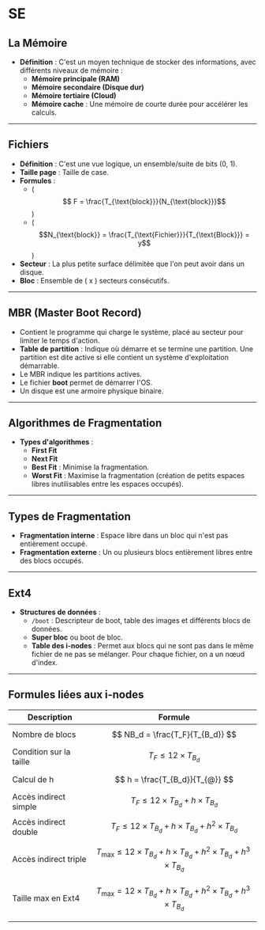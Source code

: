 # SE

## La Mémoire

- **Définition** : C'est un moyen technique de stocker des informations, avec différents niveaux de mémoire :
  - **Mémoire principale (RAM)**
  - **Mémoire secondaire (Disque dur)**
  - **Mémoire tertiaire (Cloud)**
  - **Mémoire cache** : Une mémoire de courte durée pour accélérer les calculs.

---

## Fichiers

- **Définition** : C'est une vue logique, un ensemble/suite de bits (0, 1).
- **Taille page** : Taille de case.
- **Formules** :
  - \($$ F = \frac{T_{\text{block}}}{N_{\text{block}}}$$ \)
  - \( $$N_{\text{block}} = \frac{T_{\text{Fichier}}}{T_{\text{Block}}} = y$$ \)
- **Secteur** : La plus petite surface délimitée que l'on peut avoir dans un disque.
- **Bloc** : Ensemble de \( x \) secteurs consécutifs.

---

## MBR (Master Boot Record)

- Contient le programme qui charge le système, placé au secteur pour limiter le temps d'action.
- **Table de partition** : Indique où démarre et se termine une partition. Une partition est dite active si elle contient un système d'exploitation démarrable.
- Le MBR indique les partitions actives.
- Le fichier **boot** permet de démarrer l'OS.
- Un disque est une armoire physique binaire.

---

## Algorithmes de Fragmentation

- **Types d'algorithmes** :
  - **First Fit**
  - **Next Fit**
  - **Best Fit** : Minimise la fragmentation.
  - **Worst Fit** : Maximise la fragmentation (création de petits espaces libres inutilisables entre les espaces occupés).

---

## Types de Fragmentation

- **Fragmentation interne** : Espace libre dans un bloc qui n'est pas entièrement occupé.
- **Fragmentation externe** : Un ou plusieurs blocs entièrement libres entre des blocs occupés.

---

## Ext4

- **Structures de données** :
  - `/boot` : Descripteur de boot, table des images et différents blocs de données.
  - **Super bloc** ou boot de bloc.
  - **Table des i-nodes** : Permet aux blocs qui ne sont pas dans le même fichier de ne pas se mélanger. Pour chaque fichier, on a un nœud d'index.
  
---

## Formules liées aux i-nodes

| Description             | Formule                                                                                                  |
| ----------------------- | -------------------------------------------------------------------------------------------------------- |
| Nombre de blocs         | $$ NB_d = \frac{T_F}{T_{B_d}} $$                                                                         |
| Condition sur la taille | $$ T_F \leq 12 \times T_{B_d} $$                                                                         |
| Calcul de h             | $$ h = \frac{T_{B_d}}{T_{@}} $$                                                                          |
| Accès indirect simple   | $$ T_F \leq 12 \times T_{B_d} + h \times T_{B_d} $$                                                      |
| Accès indirect double   | $$ T_F \leq 12 \times T_{B_d} + h \times T_{B_d} + h^2 \times T_{B_d} $$                                 |
| Accès indirect triple   | $$ T_{\text{max}} \leq 12 \times T_{B_d} + h \times T_{B_d} + h^2 \times T_{B_d} + h^3 \times T_{B_d} $$ |
| Taille max en Ext4      | $$ T_{\text{max}} = 12 \times T_{B_d} + h \times T_{B_d} + h^2 \times T_{B_d} + h^3 \times T_{B_d} $$    |
|                         |                                                                                                          |
